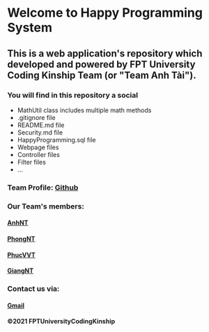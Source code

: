 # Welcome to Happy Programming System
## This is a web application's repository which developed and powered by FPT University Coding Kinship Team (or "Team Anh Tài").

### You will find in this repository a social 

* MathUtil class includes multiple math
methods
* .gitignore file
* README.md file
* Security.md file
* HappyProgramming.sql file
* Webpage files
* Controller files
* Filter files
* ...

### Team Profile: [Github](https://github.com/FPTUniversityCodingKinship)

### Our Team's members:
#### [AnhNT](#)
#### [PhongNT](#)
#### [PhucVVT](#)
#### [GiangNT](#)

### Contact us via:
#### [Gmail](mailto:happyprogramming.swp391@gmail.com)

#### ©2021 FPTUniversityCodingKinship
